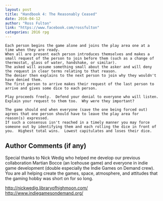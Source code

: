 ```yaml
---
layout: post
title: "Handbook 4: The Reasonably Ceased"
date: 2016-04-12
author: "Ross Fulton"
link: "https://www.facebook.com/rossfulton"
categories: 2016 rpg
---
```

```
Each person begins the game alone and joins the play area one at a time when they are ready.
When all are present each person introduces themselves and makes a small request of the person to join before them (such as a change of thermostat, glass of water, handshake, or similar).
The asked will assume something small about the asker and will deny the request in clear terms relating to that reason.
The denier then explains to the next person to join why they wouldn't have denied them.
The first person to arrive makes their request of the last person to arrive and gives some dice to each person.

Play proceeds freely.  Defend your denial to everyone who will listen.  Explain your request to them too.  Why were they important?

The game should end when everyone (save the one being forced out) agrees that one person should have to leave the play area for reason(s) expressed.
If such a consensus isn't reached in a timely manner you may force someone out by identifying them and each rolling the dice in front of you.  Highest total wins.  Lowest capitulates and loses their dice.
```
## Author Comments (if any)

Special thanks to Nick Wedig who helped me develop our previous collaboration Martian Bocce (an Icehouse game) and everyone in indie game development (double especially the Indie Games on Demand crew).  You are all helping create the games, space, atmosphere, and attitudes that the gaming hobby was short on for so long.

http://nickwedig.libraryofhighmoon.com/
http://www.indiegamesondemand.org/
